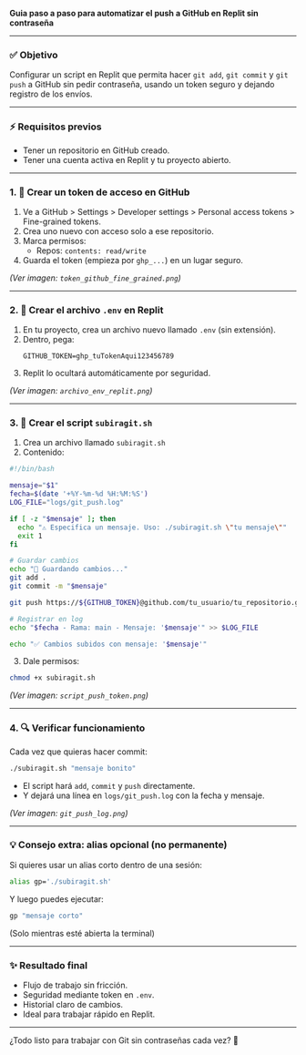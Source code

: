 **Guia paso a paso para automatizar el push a GitHub en Replit sin contraseña**

---

### ✅ Objetivo
Configurar un script en Replit que permita hacer `git add`, `git commit` y `git push` a GitHub sin pedir contraseña, usando un token seguro y dejando registro de los envíos.

---

### ⚡ Requisitos previos
- Tener un repositorio en GitHub creado.
- Tener una cuenta activa en Replit y tu proyecto abierto.

---

### 1. 🔐 Crear un token de acceso en GitHub

1. Ve a GitHub > Settings > Developer settings > Personal access tokens > Fine-grained tokens.
2. Crea uno nuevo con acceso solo a ese repositorio.
3. Marca permisos:
   - Repos: `contents: read/write`
4. Guarda el token (empieza por `ghp_...`) en un lugar seguro.

_(Ver imagen: `token_github_fine_grained.png`)_

---

### 2. 📂 Crear el archivo `.env` en Replit

1. En tu proyecto, crea un archivo nuevo llamado `.env` (sin extensión).
2. Dentro, pega:
   ```env
   GITHUB_TOKEN=ghp_tuTokenAqui123456789
   ```
3. Replit lo ocultará automáticamente por seguridad.

_(Ver imagen: `archivo_env_replit.png`)_

---

### 3. 🔢 Crear el script `subiragit.sh`

1. Crea un archivo llamado `subiragit.sh`
2. Contenido:
```bash
#!/bin/bash

mensaje="$1"
fecha=$(date '+%Y-%m-%d %H:%M:%S')
LOG_FILE="logs/git_push.log"

if [ -z "$mensaje" ]; then
  echo "⚠️ Especifica un mensaje. Uso: ./subiragit.sh \"tu mensaje\""
  exit 1
fi

# Guardar cambios
echo "📃 Guardando cambios..."
git add .
git commit -m "$mensaje"

git push https://${GITHUB_TOKEN}@github.com/tu_usuario/tu_repositorio.git main

# Registrar en log
echo "$fecha - Rama: main - Mensaje: '$mensaje'" >> $LOG_FILE

echo "✅ Cambios subidos con mensaje: '$mensaje'"
```

3. Dale permisos:
```bash
chmod +x subiragit.sh
```

_(Ver imagen: `script_push_token.png`)_

---

### 4. 🔍 Verificar funcionamiento

Cada vez que quieras hacer commit:
```bash
./subiragit.sh "mensaje bonito"
```

- El script hará `add`, `commit` y `push` directamente.
- Y dejará una línea en `logs/git_push.log` con la fecha y mensaje.

_(Ver imagen: `git_push_log.png`)_

---

### 💡 Consejo extra: alias opcional (no permanente)

Si quieres usar un alias corto dentro de una sesión:
```bash
alias gp='./subiragit.sh'
```
Y luego puedes ejecutar:
```bash
gp "mensaje corto"
```
(Solo mientras esté abierta la terminal)

---

### ✨ Resultado final
- Flujo de trabajo sin fricción.
- Seguridad mediante token en `.env`.
- Historial claro de cambios.
- Ideal para trabajar rápido en Replit.

---

¿Todo listo para trabajar con Git sin contraseñas cada vez? 🚀

